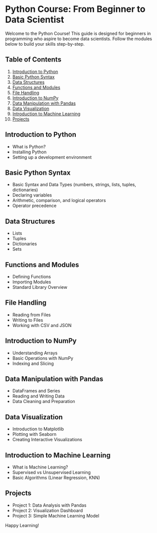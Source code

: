 # Python Course: From Beginner to Data Scientist

Welcome to the Python Course! This guide is designed for beginners in programming who aspire to become data scientists. Follow the modules below to build your skills step-by-step.

## Table of Contents
1. [Introduction to Python](#introduction-to-python)
2. [Basic Python Syntax](https://github.com/ingDavidRivera/PythonCourse/tree/main/02_Basic_Python_Syntax)
3. [Data Structures](#data-structures)
4. [Functions and Modules](#functions-and-modules)
5. [File Handling](#file-handling)
6. [Introduction to NumPy](#introduction-to-numpy)
7. [Data Manipulation with Pandas](#data-manipulation-with-pandas)
8. [Data Visualization](#data-visualization)
9. [Introduction to Machine Learning](#introduction-to-machine-learning)
10. [Projects](#projects)

## Introduction to Python
- What is Python?
- Installing Python
- Setting up a development environment

## Basic Python Syntax
- Basic Syntax and Data Types (numbers, strings, lists, tuples, dictionaries)
- Declaring variables
- Arithmetic, comparison, and logical operators
- Operator precedence

## Data Structures
- Lists
- Tuples
- Dictionaries
- Sets

## Functions and Modules
- Defining Functions
- Importing Modules
- Standard Library Overview

## File Handling
- Reading from Files
- Writing to Files
- Working with CSV and JSON

## Introduction to NumPy
- Understanding Arrays
- Basic Operations with NumPy
- Indexing and Slicing

## Data Manipulation with Pandas
- DataFrames and Series
- Reading and Writing Data
- Data Cleaning and Preparation

## Data Visualization
- Introduction to Matplotlib
- Plotting with Seaborn
- Creating Interactive Visualizations

## Introduction to Machine Learning
- What is Machine Learning?
- Supervised vs Unsupervised Learning
- Basic Algorithms (Linear Regression, KNN)

## Projects
- Project 1: Data Analysis with Pandas
- Project 2: Visualization Dashboard
- Project 3: Simple Machine Learning Model

Happy Learning!
